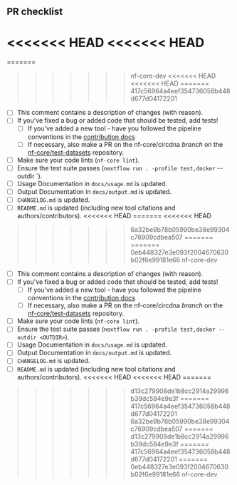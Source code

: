 <!--
# nf-core/circdna pull request

Many thanks for contributing to nf-core/circdna!

Please fill in the appropriate checklist below (delete whatever is not relevant).
These are the most common things requested on pull requests (PRs).

Remember that PRs should be made against the dev branch, unless you're preparing a pipeline release.

Learn more about contributing: [CONTRIBUTING.md](https://github.com/nf-core/circdna/tree/master/.github/CONTRIBUTING.md)
-->
<!-- markdownlint-disable ul-indent -->

## PR checklist

<<<<<<< HEAD
<<<<<<< HEAD
=======
=======
>>>>>>> nf-core-dev
<<<<<<< HEAD
<<<<<<< HEAD
=======
>>>>>>> 417c56964a4eef354736058b448d677d04172201
-   [ ] This comment contains a description of changes (with reason).
-   [ ] If you've fixed a bug or added code that should be tested, add tests!
    -   [ ] If you've added a new tool - have you followed the pipeline conventions in the [contribution docs](https://github.com/nf-core/circdna/tree/master/.github/CONTRIBUTING.md)
    -   [ ] If necessary, also make a PR on the nf-core/circdna _branch_ on the [nf-core/test-datasets](https://github.com/nf-core/test-datasets) repository.
-   [ ] Make sure your code lints (`nf-core lint`).
-   [ ] Ensure the test suite passes (`nextflow run . -profile test,docker` --outdir <OUTDIR>`).
-   [ ] Usage Documentation in `docs/usage.md` is updated.
-   [ ] Output Documentation in `docs/output.md` is updated.
-   [ ] `CHANGELOG.md` is updated.
-   [ ] `README.md` is updated (including new tool citations and authors/contributors).
<<<<<<< HEAD
=======
<<<<<<< HEAD
>>>>>>> 6a32be9b78b05990be38e99304c76909cdbea507
=======
=======
>>>>>>> 0eb448327e3e093f2004670630b02f6e99181e66
>>>>>>> nf-core-dev
- [ ] This comment contains a description of changes (with reason).
- [ ] If you've fixed a bug or added code that should be tested, add tests!
  - [ ] If you've added a new tool - have you followed the pipeline conventions in the [contribution docs](https://github.com/nf-core/circdna/tree/master/.github/CONTRIBUTING.md)
  - [ ] If necessary, also make a PR on the nf-core/circdna _branch_ on the [nf-core/test-datasets](https://github.com/nf-core/test-datasets) repository.
- [ ] Make sure your code lints (`nf-core lint`).
- [ ] Ensure the test suite passes (`nextflow run . -profile test,docker --outdir <OUTDIR>`).
- [ ] Usage Documentation in `docs/usage.md` is updated.
- [ ] Output Documentation in `docs/output.md` is updated.
- [ ] `CHANGELOG.md` is updated.
- [ ] `README.md` is updated (including new tool citations and authors/contributors).
<<<<<<< HEAD
<<<<<<< HEAD
=======
>>>>>>> d13c279908de1b8cc2914a29996b39dc584e9e3f
=======
>>>>>>> 417c56964a4eef354736058b448d677d04172201
>>>>>>> 6a32be9b78b05990be38e99304c76909cdbea507
=======
>>>>>>> d13c279908de1b8cc2914a29996b39dc584e9e3f
=======
>>>>>>> 417c56964a4eef354736058b448d677d04172201
=======
>>>>>>> 0eb448327e3e093f2004670630b02f6e99181e66
>>>>>>> nf-core-dev

